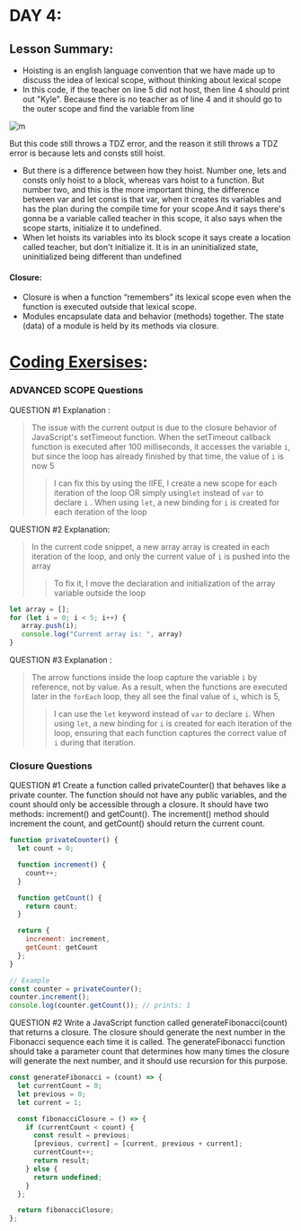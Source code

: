 # DAY 4: 
## Lesson Summary:
* Hoisting is an english language convention that we have made up to discuss the idea of lexical scope, without thinking about lexical scope
* In this code, if the teacher on line 5 did not host, then line 4 should print out "Kyle". Because there is no teacher as of line 4 and it should go to the outer scope and find the variable from line
  
![m](https://github.com/M-Alsuleibi/Mastering-JavaScript-in-20-Days/assets/73719352/70144c42-f062-4694-9b40-686a23da852d)

 But this code still throws a TDZ error, and the reason it still throws a TDZ error is because lets and consts still hoist.
* But there is a difference between how they hoist. Number one, lets and consts only hoist to a block, whereas vars hoist to a function. But number two, and this is the more important thing, the difference between var and let const is that var, when it creates its variables and has the plan during the compile time for your scope.And it says there's gonna be a variable called teacher in this scope, it also says when the scope starts, initialize it to undefined.
* When let hoists its variables into its block scope it says create a location called teacher, but don't initialize it. It is in an uninitialized state, uninitialized being different than undefined
#### Closure:
* Closure is when a function “remembers” its lexical scope even when the function is executed outside that lexical scope.
* Modules encapsulate data and behavior (methods) together. The state (data) of a module is held by its methods via closure.
# [Coding Exersises](https://github.com/orjwan-alrajaby/gsg-expressjs-backend-training-2023/blob/main/learning-sprint-1/week3-day4-tasks/tasks.md):
### ADVANCED SCOPE Questions
QUESTION #1 Explanation :
> The issue with the current output is due to the closure behavior of JavaScript's setTimeout function. When the setTimeout callback function is executed after 100 milliseconds, it accesses the variable `i`, but since the loop has already finished by that time, the value of `i` is now 5
>> I can fix this by using the IIFE, I create a new scope for each iteration of the loop OR simply using`let` instead of `var` to declare `i` . When  using `let`, a new binding for `i` is created for each iteration of the loop

QUESTION #2 Explanation:
> In the current code snippet, a new array array is created in each iteration of the loop, and only the current value of `i` is pushed into the array
>> To fix it, I move the declaration and initialization of the array variable outside the loop
```javascript
let array = [];
for (let i = 0; i < 5; i++) {
   array.push(i);
   console.log("Current array is: ", array)
}

```
QUESTION #3 Explanation :
> The arrow functions inside the loop capture the variable `i` by reference, not by value. As a result, when the functions are executed later in the `forEach` loop, they all see the final value of `i`, which is 5,
>>  I can use the `let` keyword instead of `var` to declare `i`. When  using `let`, a new binding for `i` is created for each iteration of the loop, ensuring that each function captures the correct value of `i` during that iteration. 
### Closure Questions
QUESTION #1
Create a function called privateCounter() that behaves like a private counter. The function should not have any public variables, and the count should only be accessible through a closure. It should have two methods: increment() and getCount(). The increment() method should increment the count, and getCount() should return the current count.

```javascript
function privateCounter() {
  let count = 0; 

  function increment() {
    count++;
  }

  function getCount() {
    return count;
  }

  return {
    increment: increment,
    getCount: getCount
  };
}

// Example 
const counter = privateCounter();
counter.increment();
console.log(counter.getCount()); // prints: 1

```
QUESTION #2
Write a JavaScript function called generateFibonacci(count) that returns a closure. The closure should generate the next number in the Fibonacci sequence each time it is called. The generateFibonacci function should take a parameter count that determines how many times the closure will generate the next number, and it should use recursion for this purpose.
```javascript
const generateFibonacci = (count) => {
  let currentCount = 0;
  let previous = 0;
  let current = 1;

  const fibonacciClosure = () => {
    if (currentCount < count) {
      const result = previous;
      [previous, current] = [current, previous + current];
      currentCount++;
      return result;
    } else {
      return undefined;
    }
  };

  return fibonacciClosure;
};
```
